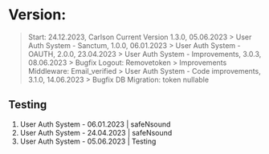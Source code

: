 # Version:
 > Start: 24.12.2023, Carlson
 > Current Version 1.3.0, 05.06.2023
    > User Auth System - Sanctum, 1.0.0, 06.01.2023
    > User Auth System - OAUTH, 2.0.0, 23.04.2023
    > User Auth System - Improvements, 3.0.3, 08.06.2023
        > Bugfix Logout: Removetoken
        > Improvements Middleware: Email_verified
    > User Auth System - Code improvements, 3.1.0, 14.06.2023
        > Bugfix DB Migration: token nullable

## Testing
 1. User Auth System - 06.01.2023 | safeNsound
 2. User Auth System - 24.04.2023 | safeNsound
 3. User Auth System - 05.06.2023 | Testing
